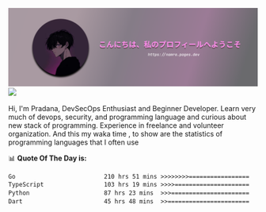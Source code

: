 ![banner](.github/profile-markdown.png)
<img src="https://user-images.githubusercontent.com/73097560/115834477-dbab4500-a447-11eb-908a-139a6edaec5c.gif"></p>

Hi, I'm Pradana, DevSecOps Enthusiast and Beginner Developer. Learn very much of devops, security, and programming language and curious about new stack of programming. Experience in freelance and volunteer organization. And this my waka time , to show are the statistics of programming languages that I often use

📊 **Quote Of The Day is:**
<!--START_SECTION:waka-->

```txt
Go                         210 hrs 51 mins >>>>>>>>=================   32.72 %
TypeScript                 103 hrs 19 mins >>>>=====================   16.03 %
Python                     87 hrs 23 mins  >>>======================   13.56 %
Dart                       45 hrs 48 mins  >>=======================   07.11 %
```

<!--END_SECTION:waka-->
